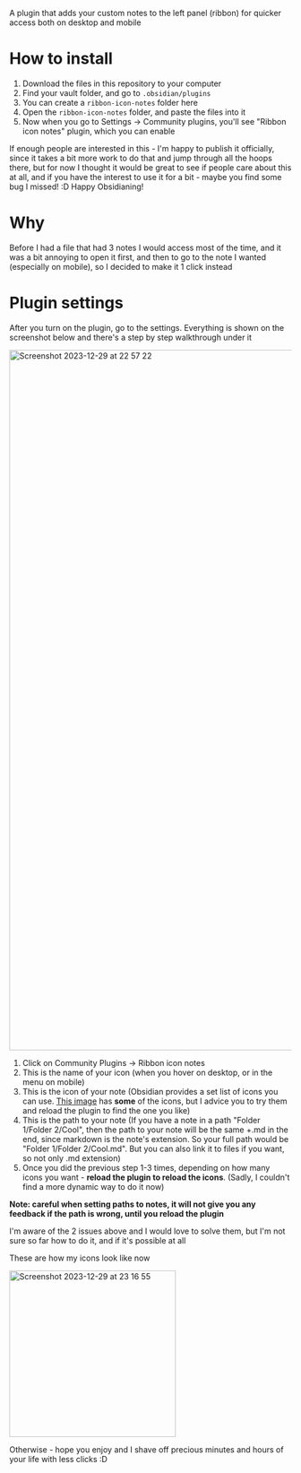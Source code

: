 A plugin that adds your custom notes to the left panel (ribbon) for quicker access both on desktop and mobile

# How to install
1. Download the files in this repository to your computer
2. Find your vault folder, and go to `.obsidian/plugins`
3. You can create a `ribbon-icon-notes` folder here
4. Open the `ribbon-icon-notes` folder, and paste the files into it
5. Now when you go to Settings -> Community plugins, you'll see "Ribbon icon notes" plugin, which you can enable

If enough people are interested in this - I'm happy to publish it officially, since it takes a bit more work to do that and jump through all the hoops there, but for now I thought it would be great to see if people care about this at all, and if you have the interest to use it for a bit - maybe you find some bug I missed! :D
Happy Obsidianing!

# Why
Before I had a file that had 3 notes I would access most of the time, and it was a bit annoying to open it first, and then to go to the note I wanted (especially on mobile), so I decided to make it 1 click instead  

# Plugin settings
After you turn on the plugin, go to the settings. Everything is shown on the screenshot below and there's a step by step walkthrough under it  

<img width="1250" alt="Screenshot 2023-12-29 at 22 57 22" src="https://github.com/nazarnovak/obsidian-ribbon-icon-notes/assets/20066923/85484594-e524-4cce-b923-f1bf804cda38">

1. Click on Community Plugins -> Ribbon icon notes
2. This is the name of your icon (when you hover on desktop, or in the menu on mobile)
3. This is the icon of your note (Obsidian provides a set list of icons you can use. [This image](https://forum.obsidian.md/uploads/default/original/3X/8/b/8be3c937905f08c5e0c532228d904e6cb425ab58.png) has **some** of the icons, but I advice you to try them and reload the plugin to find the one you like)
4. This is the path to your note (If you have a note in a path "Folder 1/Folder 2/Cool", then the path to your note will be the same +.md in the end, since markdown is the note's extension. So your full path would be "Folder 1/Folder 2/Cool.md". But you can also link it to files if you want, so not only .md extension)
5. Once you did the previous step 1-3 times, depending on how many icons you want - **reload the plugin to reload the icons**. (Sadly, I couldn't find a more dynamic way to do it now)

**Note: careful when setting paths to notes, it will not give you any feedback if the path is wrong, until you reload the plugin**

I'm aware of the 2 issues above and I would love to solve them, but I'm not sure so far how to do it, and if it's possible at all  

These are how my icons look like now  

<img width="297" alt="Screenshot 2023-12-29 at 23 16 55" src="https://github.com/nazarnovak/obsidian-ribbon-icon-notes/assets/20066923/75d58f77-49d0-40b5-88a4-191dd78000d0">

Otherwise - hope you enjoy and I shave off precious minutes and hours of your life with less clicks :D 
